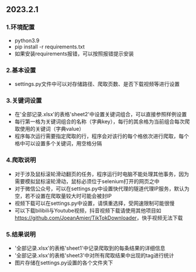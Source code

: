 ## 2023.2.1
### 1.环境配置
* python3.9
* pip install -r requirements.txt
* 如果安装requirements报错，可以按照报错提示安装

### 2.基本设置
* settings.py文件中可以对存储路径、爬取页数、是否下载视频等进行设置

### 3.关键词设置
* 在'全部记录.xlsx'的表格'sheet2'中设置关键词组合，可以直接参照样例设置
* 每行第一格为关键词组合的名称（字典key），每行的其余格为当前组合每次爬取使用的关键词（字典value）
* 程序每次运行需要指定爬取的行，程序会对该行的每个格依次进行爬取，每个格中可以设置多个关键词，用空格分隔

### 4.爬取说明
* 对于涉及鼠标滚轮滑动翻页的任务，程序运行时电脑不能处理其他事务，因为需要模拟鼠标滚轮滑动，鼠标必须位于selenium打开的网页之中
* 对于微信公众号，可以在settings.py中设置快代理的隧道代理IP服务，默认为空，若不设置在爬取量较大时可能会被封IP
* 视频下载可以在settings.py中设置，请慎重选择，受网速限制可能很慢
* 可以下载bilibili与Youtube视频，抖音视频下载请使用其他项目如<https://github.com/JoeanAmier/TikTokDownloader>，快手视频无法下载

### 5.结果说明
* '全部记录.xlsx'的表格'sheet1'中记录爬取到的每条结果的详细信息
* '全部记录.xlsx'的表格'sheet3'中对所有爬取结果中出现的tag进行统计
* 图片存储在settings.py设置的各个文件夹下
